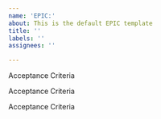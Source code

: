 ```yaml
---
name: 'EPIC:'
about: This is the default EPIC template
title: ''
labels: ''
assignees: ''

---
```


Acceptance Criteria

Acceptance Criteria

Acceptance Criteria
